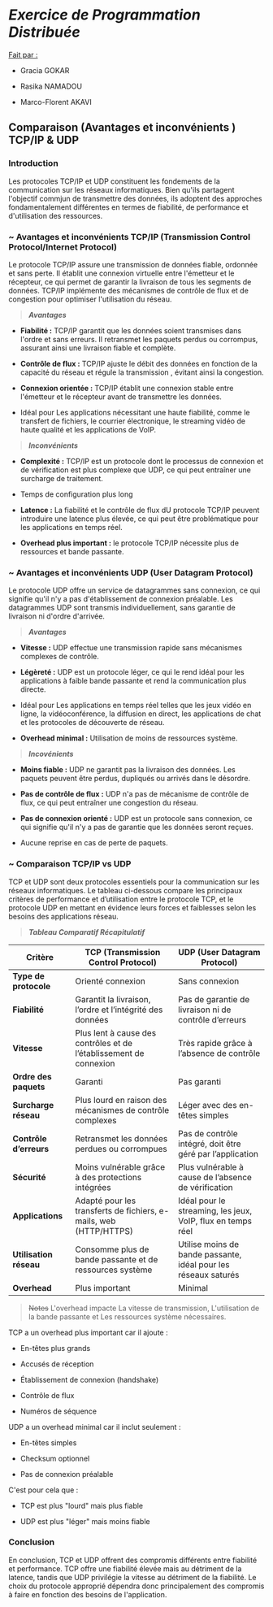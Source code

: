 # *Exercice de Programmation Distribuée*

<ins>Fait par :</ins> 

- Gracia GOKAR

- Rasika NAMADOU

- Marco-Florent AKAVI

## Comparaison (Avantages et inconvénients ) TCP/IP & UDP

### Introduction

   Les protocoles TCP/IP et UDP constituent les fondements de la communication sur les réseaux informatiques. Bien qu'ils partagent l'objectif commjun de transmettre des données, ils adoptent des approches fondamentalement différentes en termes de fiabilité, de performance et d'utilisation des ressources.



### ~ Avantages et inconvénients TCP/IP (Transmission Control Protocol/Internet Protocol)

   Le protocole TCP/IP assure une transmission de données fiable, ordonnée et sans perte. Il établit une connexion virtuelle entre l'émetteur et le récepteur, ce qui permet de garantir la livraison de tous les segments de données. TCP/IP implémente des mécanismes de contrôle de flux et de congestion pour optimiser l'utilisation du réseau.


> ***Avantages***
- **Fiabilité :** TCP/IP garantit que les données soient transmises dans l'ordre et sans erreurs. Il retransmet les paquets perdus ou corrompus, assurant ainsi une livraison fiable et complète.
+ **Contrôle de flux :** TCP/IP ajuste le débit des données en fonction de la capacité du réseau et régule la transmission , évitant ainsi la congestion.
* **Connexion orientée :** TCP/IP établit une connexion stable entre l'émetteur et le récepteur avant de transmettre les données.
- Idéal pour Les applications nécessitant une haute fiabilité, comme le transfert de fichiers, le courrier électronique, le streaming vidéo de haute qualité et les applications de VoIP.

> ***Inconvénients***
+ **Complexité :** TCP/IP est un protocole dont le processus de connexion et de vérification est plus complexe que UDP, ce qui peut entraîner une surcharge de traitement.
* Temps de configuration plus long
- **Latence :** La fiabilité et le contrôle de flux dU protocole TCP/IP peuvent introduire une latence plus élevée, ce qui peut être problématique pour les applications en temps réel.
+ **Overhead plus important :** le protocole TCP/IP nécessite plus de ressources et bande passante.


###  ~ Avantages et inconvénients UDP (User Datagram Protocol)

Le protocole UDP offre un service de datagrammes sans connexion, ce qui signifie qu'il n'y a pas d'établissement de connexion préalable. Les datagrammes UDP sont transmis individuellement, sans garantie de livraison ni d'ordre d'arrivée.

> ***Avantages***
* **Vitesse :** UDP effectue une transmission rapide sans mécanismes complexes de contrôle.
- **Légèreté :** UDP est un protocole léger, ce qui le rend idéal pour les applications à faible bande passante et rend la communication plus directe.
+ Idéal pour Les applications en temps réel telles que les jeux vidéo en ligne, la vidéoconférence, la diffusion en direct, les applications de chat et les protocoles de découverte de réseau.
* **Overhead minimal :** Utilisation de moins de ressources système.


> ***Incovénients***
- **Moins fiable :** UDP ne garantit pas la livraison des données. Les paquets peuvent être perdus, dupliqués ou arrivés dans le désordre.
+ **Pas de contrôle de flux :** UDP n'a pas de mécanisme de contrôle de flux, ce qui peut entraîner une congestion du réseau.
* **Pas de connexion orienté :** UDP est un protocole sans connexion, ce qui signifie qu'il n'y a pas de garantie que les données seront reçues.
- Aucune reprise en cas de perte de paquets.


###  ~ Comparaison TCP/IP vs UDP

TCP et UDP sont deux protocoles essentiels pour la communication sur les réseaux informatiques. Le tableau ci-dessous compare les principaux critères de performance et d’utilisation entre le protocole TCP, et le protocole UDP en mettant en évidence leurs forces et faiblesses selon les besoins des applications réseau.

> ***Tableau Comparatif Récapitulatif***



| **Critère**            | **TCP (Transmission Control Protocol)**                     | **UDP (User Datagram Protocol)**                   |
|------------------------|-------------------------------------------------------------|---------------------------------------------------|
| **Type de protocole**  | Orienté connexion                                           | Sans connexion                                    |
| **Fiabilité**          | Garantit la livraison, l’ordre et l’intégrité des données   | Pas de garantie de livraison ni de contrôle d’erreurs |
| **Vitesse**            | Plus lent à cause des contrôles et de l’établissement de connexion | Très rapide grâce à l’absence de contrôle       |
| **Ordre des paquets**  | Garanti                                                     | Pas garanti                                       |
| **Surcharge réseau**   | Plus lourd en raison des mécanismes de contrôle complexes   | Léger avec des en-têtes simples                  |
| **Contrôle d’erreurs** | Retransmet les données perdues ou corrompues                | Pas de contrôle intégré, doit être géré par l’application |
| **Sécurité**           | Moins vulnérable grâce à des protections intégrées          | Plus vulnérable à cause de l’absence de vérification |
| **Applications**       | Adapté pour les transferts de fichiers, e-mails, web (HTTP/HTTPS) | Idéal pour le streaming, les jeux, VoIP, flux en temps réel |
| **Utilisation réseau** | Consomme plus de bande passante et de ressources système    | Utilise moins de bande passante, idéal pour les réseaux saturés |
| **Overhead**           | Plus important                                              | Minimal |

> ~~Notes~~
L'overhead impacte La vitesse de transmission, L'utilisation de la bande passante et Les ressources système nécessaires.

TCP a un overhead plus important car il ajoute :

+ En-têtes plus grands
- Accusés de réception
* Établissement de connexion (handshake)
+ Contrôle de flux
- Numéros de séquence

UDP a un overhead minimal car il inclut seulement :

* En-têtes simples
+ Checksum optionnel
- Pas de connexion préalable

C'est pour cela que :

* TCP est plus "lourd" mais plus fiable
+ UDP est plus "léger" mais moins fiable

### Conclusion
En conclusion, TCP et UDP offrent des compromis différents entre fiabilité et performance. TCP offre une fiabilité élevée mais au détriment de la latence, tandis que UDP privilégie la vitesse au détriment de la fiabilité. Le choix du protocole approprié dépendra donc principalement des compromis à faire en fonction des besoins de l'application.
